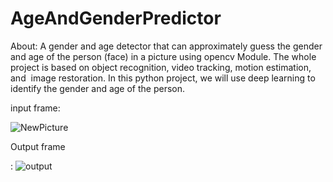 # AgeAndGenderPredictor
About: A gender and age detector that can approximately guess the gender and age of the person (face) in a picture using opencv Module.
The whole project is based on object recognition, video tracking, motion estimation, and  image restoration. In this python project, we will use deep learning to identify the gender and age of the person.

input frame: 

![NewPicture](https://github.com/user-attachments/assets/e841982e-b9bb-4500-8627-e94502ad4d18)

Output frame

: ![output](https://github.com/user-attachments/assets/74e979b0-4b74-4107-89d4-a0b156d0b787)
